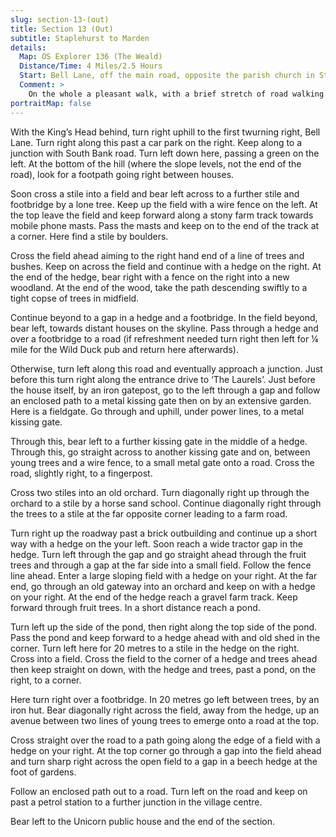 ```yaml
---
slug: section-13-(out)
title: Section 13 (Out)
subtitle: Staplehurst to Marden
details:
  Map: OS Explorer 136 (The Weald)
  Distance/Time: 4 Miles/2.5 Hours
  Start: Bell Lane, off the main road, opposite the parish church in Stapelhurst (just a short distance south of the King&#x2019;s Head pub). There is a carpark in Bell Lane and on road is also possible.
  Comment: >
    On the whole a pleasant walk, with a brief stretch of road walking. Always keep a close eye on the map, as waymarks can be few and far between.
portraitMap: false
---
```

With the King’s Head behind, turn right uphill to the first twurning right, Bell Lane. Turn right along this past a car park on the right. Keep along to a junction with South Bank road. Turn left down here, passing a green on the left. At the bottom of the hill (where the slope levels, not the end of the road), look for a footpath going right between houses.

Soon cross a stile into a field and bear left across to a further stile and footbridge by a lone tree. Keep up the field with a wire fence on the left. At the top leave the field and keep forward along a stony farm track towards mobile phone masts. Pass the masts and keep on to the end of the track at a corner. Here find a stile by boulders.

Cross the field ahead aiming to the right hand end of a line of trees and bushes. Keep on across the field and continue with a hedge on the right. At the end of the hedge, bear right with a fence on the right into a new woodland. At the end of the wood, take the path descending swiftly to a tight copse of trees in midfield.

Continue beyond to a gap in a hedge and a footbridge. In the field beyond, bear left, towards distant houses on the skyline. Pass through a hedge and over a footbridge to a road (if refreshment needed turn right then left for ¼ mile for the Wild Duck pub and return here afterwards).

Otherwise, turn left along this road and eventually approach a junction. Just before this turn right along the entrance drive to ‘The Laurels’. Just before the house itself, by an iron gatepost, go to the left through a gap and follow an enclosed path to a metal kissing gate then on by an extensive garden. Here is a fieldgate. Go through and uphill, under power lines, to a metal kissing gate.

Through this, bear left to a further kissing gate in the middle of a hedge. Through this, go straight across to another kissing gate and on, between young trees and a wire fence, to a small metal gate onto a road. Cross the road, slightly right, to a fingerpost.

Cross two stiles into an old orchard. Turn diagonally right up through the orchard to a stile by a horse sand school. Continue diagonally right through the trees to a stile at the far opposite corner leading to a farm road.

Turn right up the roadway past a brick outbuilding and continue up a short way with a hedge on the your left. Soon reach a wide tractor gap in the hedge. Turn left through the gap and go straight ahead through the fruit trees and through a gap at the far side into a small field. Follow the fence line ahead. Enter a large sloping field with a hedge on your right. At the far end, go through an old gateway into an orchard and keep on with a hedge on your right. At the end of the hedge reach a gravel farm track. Keep forward through fruit trees. In a short distance reach a pond.

Turn left up the side of the pond, then right along the top side of the pond. Pass the pond and keep forward to a hedge ahead with and old shed in the corner. Turn left here for 20 metres to a stile in the hedge on the right. Cross into a field. Cross the field to the corner of a hedge and trees ahead then keep straight on down, with the hedge and trees, past a pond, on the right, to a corner.

Here turn right over a footbridge. In 20 metres go left between trees, by an iron hut. Bear diagonally right across the field, away from the hedge, up an avenue between two lines of young trees to emerge onto a road at the top.

Cross straight over the road to a path going along the edge of a field with a hedge on your right. At the top corner go through a gap into the field ahead and turn sharp right across the open field to a gap in a beech hedge at the foot of gardens.

Follow an enclosed path out to a road. Turn left on the road and keep on past a petrol station to a further junction in the village centre.

Bear left to the Unicorn public house and the end of the section.


